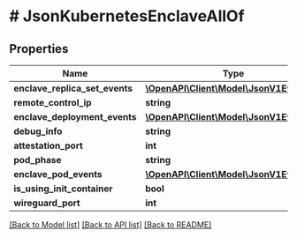 # # JsonKubernetesEnclaveAllOf

## Properties

Name | Type | Description | Notes
------------ | ------------- | ------------- | -------------
**enclave_replica_set_events** | [**\OpenAPI\Client\Model\JsonV1EventList**](JsonV1EventList.md) |  | [optional]
**remote_control_ip** | **string** |  | [optional]
**enclave_deployment_events** | [**\OpenAPI\Client\Model\JsonV1EventList**](JsonV1EventList.md) |  | [optional]
**debug_info** | **string** |  | [optional]
**attestation_port** | **int** |  | [optional]
**pod_phase** | **string** |  | [optional]
**enclave_pod_events** | [**\OpenAPI\Client\Model\JsonV1EventList**](JsonV1EventList.md) |  | [optional]
**is_using_init_container** | **bool** |  | [optional]
**wireguard_port** | **int** |  | [optional]

[[Back to Model list]](../../README.md#models) [[Back to API list]](../../README.md#endpoints) [[Back to README]](../../README.md)
